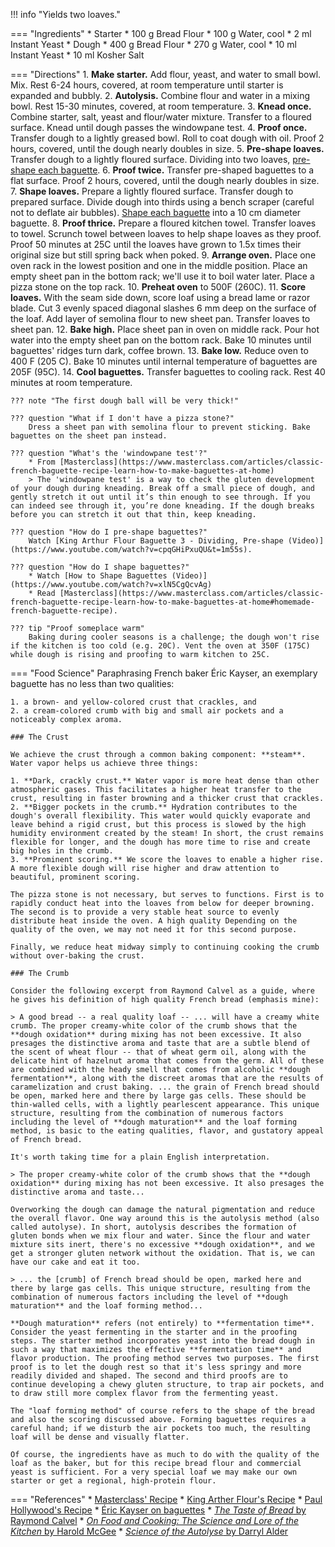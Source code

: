 !!! info "Yields two loaves."

=== "Ingredients"
    * Starter
        * 100 g Bread Flour
        * 100 g Water, cool
        * 2 ml Instant Yeast
    * Dough
        * 400 g Bread Flour
        * 270 g Water, cool
        * 10 ml Instant Yeast
        * 10 ml Kosher Salt

=== "Directions"
    1. **Make starter.** Add flour, yeast, and water to small bowl. Mix. Rest 6-24 hours, covered, at room temperature until starter is expanded and bubbly.
    2. **Autolysis.** Combine flour and water in a mixing bowl. Rest 15-30 minutes, covered, at room temperature.
    3. **Knead once.** Combine starter, salt, yeast and flour/water mixture. Transfer to a floured surface. Knead until dough passes the windowpane test.
    4. **Proof once.** Transfer dough to a lightly greased bowl. Roll to coat dough with oil. Proof 2 hours, covered, until the dough nearly doubles in size.
    5. **Pre-shape loaves.** Transfer dough to a lightly floured surface. Dividing into two loaves, [pre-shape each baguette](https://www.youtube.com/watch?v=cpqGHiPxuQU&t=1m55s).
    6. **Proof twice.** Transfer pre-shaped baguettes to a flat surface. Proof 2 hours, covered, until the dough nearly doubles in size.
    7. **Shape loaves.** Prepare a lightly floured surface. Transfer dough to prepared surface. Divide dough into thirds using a bench scraper (careful not to deflate air bubbles). [Shape each baguette](https://www.youtube.com/watch?v=xlN5CgQcvAg) into a 10 cm diameter baguette.
    8. **Proof thrice.** Prepare a floured kitchen towel. Transfer loaves to towel. Scrunch towel between loaves to help shape loaves as they proof. Proof 50 minutes at 25C until the loaves have grown to 1.5x times their original size but still spring back when poked.
    9. **Arrange oven.** Place one oven rack in the lowest position and one in the middle position. Place an empty sheet pan in the bottom rack; we'll use it to boil water later. Place a pizza stone on the top rack.
    10. **Preheat oven** to 500F (260C).
    11. **Score loaves.** With the seam side down, score loaf using a bread lame or razor blade. Cut 3 evenly spaced diagonal slashes 6 mm deep on the surface of the loaf. Add layer of semolina flour to new sheet pan. Transfer loaves to sheet pan.
    12. **Bake high.**  Place sheet pan in oven on middle rack. Pour hot water into the empty sheet pan on the bottom rack. Bake 10 minutes until baguettes' ridges turn dark, coffee brown.
    13. **Bake low.** Reduce oven to 400 F (205 C). Bake 10 minutes until internal temperature of baguettes are 205F (95C).
    14. **Cool baguettes.** Transfer baguettes to cooling rack. Rest 40 minutes at room temperature.

    ??? note "The first dough ball will be very thick!"

    ??? question "What if I don't have a pizza stone?"
        Dress a sheet pan with semolina flour to prevent sticking. Bake baguettes on the sheet pan instead.

    ??? question "What's the 'windowpane test'?"
        * From [Masterclass](https://www.masterclass.com/articles/classic-french-baguette-recipe-learn-how-to-make-baguettes-at-home)
        > The 'windowpane test' is a way to check the gluten development of your dough during kneading. Break off a small piece of dough, and gently stretch it out until it’s thin enough to see through. If you can indeed see through it, you’re done kneading. If the dough breaks before you can stretch it out that thin, keep kneading.

    ??? question "How do I pre-shape baguettes?"
        Watch [King Arthur Flour Baguette 3 - Dividing, Pre-shape (Video)](https://www.youtube.com/watch?v=cpqGHiPxuQU&t=1m55s).

    ??? question "How do I shape baguettes?"
        * Watch [How to Shape Baguettes (Video)](https://www.youtube.com/watch?v=xlN5CgQcvAg)
        * Read [Masterclass](https://www.masterclass.com/articles/classic-french-baguette-recipe-learn-how-to-make-baguettes-at-home#homemade-french-baguette-recipe).

    ??? tip "Proof someplace warm"
        Baking during cooler seasons is a challenge; the dough won't rise if the kitchen is too cold (e.g. 20C). Vent the oven at 350F (175C) while dough is rising and proofing to warm kitchen to 25C.

=== "Food Science"
    Paraphrasing French baker Éric Kayser, an exemplary baguette has no less than two qualities:

    1. a brown- and yellow-colored crust that crackles, and
    2. a cream-colored crumb with big and small air pockets and a noticeably complex aroma.

    ### The Crust

    We achieve the crust through a common baking component: **steam**. Water vapor helps us achieve three things:

    1. **Dark, crackly crust.** Water vapor is more heat dense than other atmospheric gases. This facilitates a higher heat transfer to the crust, resulting in faster browning and a thicker crust that crackles.
    2. **Bigger pockets in the crumb.** Hydration contributes to the dough's overall flexibility. This water would quickly evaporate and leave behind a rigid crust, but this process is slowed by the high humidity environment created by the steam! In short, the crust remains flexible for longer, and the dough has more time to rise and create big holes in the crumb.
    3. **Prominent scoring.** We score the loaves to enable a higher rise. A more flexible dough will rise higher and draw attention to beautiful, prominent scoring.

    The pizza stone is not necessary, but serves to functions. First is to rapidly conduct heat into the loaves from below for deeper browning. The second is to provide a very stable heat source to evenly distribute heat inside the oven. A high quality Depending on the quality of the oven, we may not need it for this second purpose.

    Finally, we reduce heat midway simply to continuing cooking the crumb without over-baking the crust.

    ### The Crumb

    Consider the following excerpt from Raymond Calvel as a guide, where he gives his definition of high quality French bread (emphasis mine):

    > A good bread -- a real quality loaf -- ... will have a creamy white crumb. The proper creamy-white color of the crumb shows that the **dough oxidation** during mixing has not been excessive. It also presages the distinctive aroma and taste that are a subtle blend of the scent of wheat flour -- that of wheat germ oil, along with the delicate hint of hazelnut aroma that comes from the germ. All of these are combined with the heady smell that comes from alcoholic **dough fermentation**, along with the discreet aromas that are the results of caramelization and crust baking. ... the grain of French bread should be open, marked here and there by large gas cells. These should be thin-walled cells, with a lightly pearlescent appearance. This unique structure, resulting from the combination of numerous factors including the level of **dough maturation** and the loaf forming method, is basic to the eating qualities, flavor, and gustatory appeal of French bread.

    It's worth taking time for a plain English interpretation.

    > The proper creamy-white color of the crumb shows that the **dough oxidation** during mixing has not been excessive. It also presages the distinctive aroma and taste...

    Overworking the dough can damage the natural pigmentation and reduce the overall flavor. One way around this is the autolysis method (also called autolyse). In short, autolysis describes the formation of gluten bonds when we mix flour and water. Since the flour and water mixture sits inert, there's no excessive **dough oxidation**, and we get a stronger gluten network without the oxidation. That is, we can have our cake and eat it too.

    > ... the [crumb] of French bread should be open, marked here and there by large gas cells. This unique structure, resulting from the combination of numerous factors including the level of **dough maturation** and the loaf forming method...

    **Dough maturation** refers (not entirely) to **fermentation time**. Consider the yeast fermenting in the starter and in the proofing steps. The starter method incorporates yeast into the bread dough in such a way that maximizes the effective **fermentation time** and flavor production. The proofing method serves two purposes. The first proof is to let the dough rest so that it's less springy and more readily divided and shaped. The second and third proofs are to continue developing a chewy gluten structure, to trap air pockets, and to draw still more complex flavor from the fermenting yeast.

    The "loaf forming method" of course refers to the shape of the bread and also the scoring discussed above. Forming baguettes requires a careful hand; if we disturb the air pockets too much, the resulting loaf will be dense and visually flatter.

    Of course, the ingredients have as much to do with the quality of the loaf as the baker, but for this recipe bread flour and commercial yeast is sufficient. For a very special loaf we may make our own starter or get a regional, high-protein flour.

=== "References"
    * [Masterclass' Recipe](https://www.masterclass.com/articles/classic-french-baguette-recipe-learn-how-to-make-baguettes-at-home#homemade-french-baguette-recipe)
    * [King Arther Flour's Recipe](https://www.kingarthurflour.com/recipes/classic-baguettes-recipe)
    * [Paul Hollywood's Recipe](https://thegreatbritishbakeoff.co.uk/recipes/all/paul-hollywood-baguettes/)
    * [Éric Kayser on baguettes](https://www.tastingtable.com/dine/national/perfect-baguette-bread-crust-eric-kayser-new-york-paris)
    * [*The Taste of Bread* by Raymond Calvel](https://www.amazon.com/dp/B0160F1NWW)
    * [*On Food and Cooking: The Science and Lore of the Kitchen* by Harold McGee](https://www.amazon.com/dp/0684800012)
    * [*Science of the Autolyse* by Darryl Alder](https://www.abigailsoven.com/science-of-the-autolyse/)
